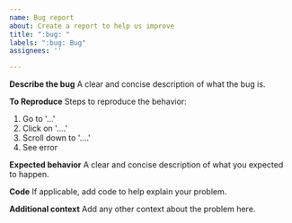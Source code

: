 ```yaml
---
name: Bug report
about: Create a report to help us improve
title: ":bug: "
labels: ":bug: Bug"
assignees: ''

---
```


**Describe the bug**
A clear and concise description of what the bug is.

**To Reproduce**
Steps to reproduce the behavior:
1. Go to '...'
2. Click on '....'
3. Scroll down to '....'
4. See error

**Expected behavior**
A clear and concise description of what you expected to happen.

**Code**
If applicable, add code to help explain your problem.

**Additional context**
Add any other context about the problem here.
